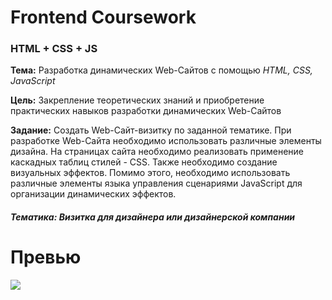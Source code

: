 # Frontend Coursework
### HTML + CSS + JS

__Тема:__ Разработка динамических Web-Сайтов с помощью _HTML, CSS, JavaScript_

__Цель:__ Закрепление теоретических знаний и приобретение практических навыков разработки 
динамических Web-Сайтов

__Задание:__ Создать Web-Сайт-визитку по заданной тематике. При разработке Web-Сайта необходимо 
использовать различные элементы дизайна. На страницах сайта необходимо реализовать применение
каскадных таблиц стилей - CSS. Также необходимо создание визуальных эффектов. Помимо этого,
необходимо  использовать различные элементы языка управления сценариями
JavaScript для организации динамических эффектов.

##### _Тематика: Визитка для дизайнера или дизайнерской компании_

# Превью
![](assets/preview.gif)

